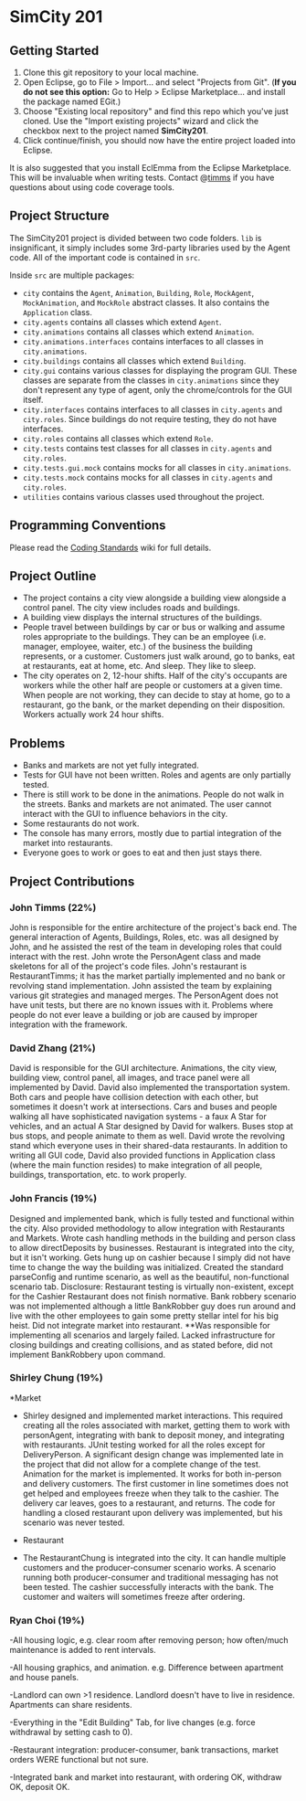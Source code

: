SimCity 201
===========

## Getting Started

1. Clone this git repository to your local machine.
2. Open Eclipse, go to File > Import... and select "Projects from Git". (**If you do not see this option:** Go to Help > Eclipse Marketplace... and install the package named EGit.) 
3. Choose "Existing local repository" and find this repo which you've just cloned. Use the "Import existing projects" wizard and click the checkbox next to the project named **SimCity201**.
4. Click continue/finish, you should now have the entire project loaded into Eclipse.

It is also suggested that you install EclEmma from the Eclipse Marketplace. This will be invaluable when writing tests. Contact @[timms](https://github.com/timms) if you have questions about using code coverage tools.

## Project Structure 

The SimCity201 project is divided between two code folders. `lib` is insignificant, it simply includes some 3rd-party libraries used by the Agent code. All of the important code is contained in `src`.

Inside `src` are multiple packages:

* `city` contains the `Agent`, `Animation`, `Building`, `Role`, `MockAgent`, `MockAnimation`, and `MockRole` abstract classes. It also contains the `Application` class.
* `city.agents` contains all classes which extend `Agent`.
* `city.animations` contains all classes which extend `Animation`.
* `city.animations.interfaces` contains interfaces to all classes in `city.animations`.
* `city.buildings` contains all classes which extend `Building`.
* `city.gui` contains various classes for displaying the program GUI. These classes are separate from the classes in `city.animations` since they don't represent any type of agent, only the chrome/controls for the GUI itself.
* `city.interfaces` contains interfaces to all classes in `city.agents` and `city.roles`. Since buildings do not require testing, they do not have interfaces.
* `city.roles` contains all classes which extend `Role`.
* `city.tests` contains test classes for all classes in `city.agents` and `city.roles`.
* `city.tests.gui.mock` contains mocks for all classes in `city.animations`.
* `city.tests.mock` contains mocks for all classes in `city.agents` and `city.roles`.
* `utilities` contains various classes used throughout the project.

## Programming Conventions

Please read the [Coding Standards](https://github.com/usc-csci201-fall2013/team17/wiki/Coding-Standards) wiki for full details.

## Project Outline
 - The project contains a city view alongside a building view alongside a control panel. The city view includes roads and buildings.
 - A building view displays the internal structures of the buildings. 
 - People travel between buildings by car or bus or walking and assume roles appropriate to the buildings. They can be an employee (i.e. manager, employee, waiter, etc.) of the business the building represents, or a customer. Customers just walk around, go to banks, eat at restaurants, eat at home, etc. And sleep. They like to sleep.
 - The city operates on 2, 12-hour shifts. Half of the city's occupants are workers while the other half are people or customers at a given time. When people are not working, they can decide to stay at home, go to a restaurant, go the bank, or the market depending on their disposition. Workers actually work 24 hour shifts.

## Problems
 - Banks and markets are not yet fully integrated.
 - Tests for GUI have not been written. Roles and agents are only partially tested.
 - There is still work to be done in the animations. People do not walk in the streets. Banks and markets are not animated. The user cannot interact with the GUI to influence behaviors in the city.
 - Some restaurants do not work.
 - The console has many errors, mostly due to partial integration of the market into restaurants.
 - Everyone goes to work or goes to eat and then just stays there.
 
## Project Contributions
### John Timms (22%)

John is responsible for the entire architecture of the project's back end. The general interaction of Agents, Buildings, Roles, etc. was all designed by John, and he assisted the rest of the team in developing roles that could interact with the rest. John wrote the PersonAgent class and made skeletons for all of the project's code files. John's restaurant is RestaurantTimms; it has the market partially implemented and no bank or revolving stand implementation. John assisted the team by explaining various git strategies and managed merges. The PersonAgent does not have unit tests, but there are no known issues with it. Problems where people do not ever leave a building or job are caused by improper integration with the framework.
 
### David Zhang (21%)

David is responsible for the GUI architecture. Animations, the city view, building view, control panel, all images, and trace panel were all implemented by David. David also implemented the transportation system. Both cars and people have collision detection with each other, but sometimes it doesn't work at intersections. Cars and buses and people walking all have sophisticated navigation systems - a faux A Star for vehicles, and an actual A Star designed by David for walkers. Buses stop at bus stops, and people animate to them as well. David wrote the revolving stand which everyone uses in their shared-data restaurants. In addition to writing all GUI code, David also provided functions in Application class (where the main function resides) to make integration of all people, buildings, transportation, etc. to work properly.

### John Francis (19%)

Designed and implemented bank, which is fully tested and functional within the city. Also provided methodology to allow integration with Restaurants and Markets. Wrote cash handling methods in the building and person class to allow directDeposits by businesses. Restaurant is integrated into the city, but it isn't working. Gets hung up on cashier because I simply did not have time to change the way the building was initialized. Created the standard parseConfig and runtime scenario, as well as the beautiful, non-functional scenario tab. Disclosure: Restaurant testing is virtually non-existent, except for the Cashier Restaurant does not finish normative. Bank robbery scenario was not implemented although a little BankRobber guy does run around and live with the other employees to gain some pretty stellar intel for his big heist. Did not integrate market into restaurant. **Was responsible for implementing all scenarios and largely failed. Lacked infrastructure for closing buildings and creating collisions, and as stated before, did not implement BankRobbery upon command.

### Shirley Chung (19%)

*Market

 - Shirley designed and implemented market interactions. This required creating all the roles associated with market, getting them to work with personAgent, integrating with bank to deposit money, and integrating with restaurants. JUnit testing worked for all the roles except for DeliveryPerson. A significant design change was implemented late in the project that did not allow for a complete change of the test. Animation for the market is implemented. It works for both in-person and delivery customers. The first customer in line sometimes does not get helped and employees freeze when they talk to the cashier. The delivery car leaves, goes to a restaurant, and returns. The code for handling a closed restaurant upon delivery was implemented, but his scenario was never tested.

* Restaurant

 - The RestaurantChung is integrated into the city. It can handle multiple customers and the producer-consumer scenario works. A scenario running both producer-consumer and traditional messaging has not been tested. The cashier successfully interacts with the bank. The customer and waiters will sometimes freeze after ordering.

### Ryan Choi (19%)
-All housing logic, e.g. clear room after removing person; how often/much maintenance is added to rent intervals.

-All housing graphics, and animation. e.g. Difference between apartment and house panels.

-Landlord can own >1 residence. Landlord doesn't have to live in residence. Apartments can share residents.

-Everything in the "Edit Building" Tab, for live changes (e.g. force withdrawal by setting cash to 0).

-Restaurant integration: producer-consumer, bank transactions, market orders WERE functional but not sure.

-Integrated bank and market into restaurant, with ordering OK, withdraw OK, deposit OK.

